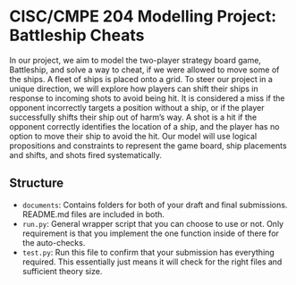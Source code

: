 # CISC/CMPE 204 Modelling Project: Battleship Cheats

In our project, we aim to model the two-player strategy board game, Battleship, and solve a way to cheat, if we were allowed to move some of the ships. A fleet of ships is placed onto a grid. To steer our project in a unique direction, we will explore how players can shift their ships in response to incoming shots to avoid being hit. It is considered a miss if the opponent incorrectly targets a position without a ship, or if the player successfully shifts their ship out of harm’s way. A shot is a hit if the opponent correctly identifies the location of a ship, and the player has no option to move their ship to avoid the hit. Our model will use logical propositions and constraints to represent the game board, ship placements and shifts, and shots fired systematically.

## Structure

* `documents`: Contains folders for both of your draft and final submissions. README.md files are included in both.
* `run.py`: General wrapper script that you can choose to use or not. Only requirement is that you implement the one function inside of there for the auto-checks.
* `test.py`: Run this file to confirm that your submission has everything required. This essentially just means it will check for the right files and sufficient theory size.


